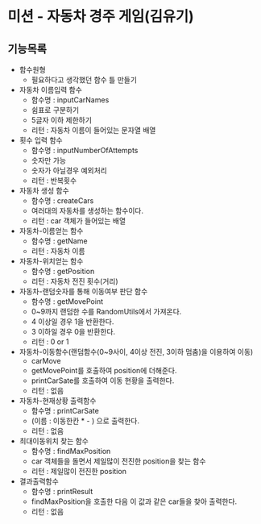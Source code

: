 # 미션 - 자동차 경주 게임(김유기)

## 기능목록

- 함수원형
  - 필요하다고 생각했던 함수 틀 만들기
- 자동차 이름입력 함수
  - 함수명 : inputCarNames
  - 쉼표로 구분하기
  - 5글자 이하 제한하기
  - 리턴 : 자동차 이름이 들어있는 문자열 배열
- 횟수 입력 함수
  - 함수명 : inputNumberOfAttempts
  - 숫자만 가능
  - 숫자가 아닐경우 예외처리
  - 리턴 : 반복횟수
- 자동차 생성 함수
  - 함수명 : createCars
  - 여러대의 자동차를 생성하는 함수이다.
  - 리턴 : car 객체가 들어있는 배열
- 자동차-이름얻는 함수
  - 함수명 : getName
  - 리턴 : 자동차 이름
- 자동차-위치얻는 함수
  - 함수명 : getPosition
  - 리턴 : 자동차 전진 횟수(거리)
- 자동차-랜덤숫자를 통해 이동여부 판단 함수
  - 함수명 : getMovePoint
  - 0~9까지 랜덤한 수를 RandomUtils에서 가져온다.
  - 4 이상일 경우 1을 반환한다.
  - 3 이하일 경우 0을 반환한다.
  - 리턴 : 0 or 1
- 자동차-이동함수(랜덤함수(0~9사이, 4이상 전진, 3이하 멈춤)을 이용하여 이동)
  - carMove
  - getMovePoint를 호출하여 position에 더해준다.
  - printCarSate를 호출하여 이동 현황을 출력한다.
  - 리턴 : 없음
- 자동차-현재상황 출력함수
  - 함수명 : printCarSate
  - (이름 : 이동한칸 * - ) 으로 출력한다.
  - 리턴 : 없음
- 최대이동위치 찾는 함수
  - 함수명 : findMaxPosition
  - car 객체들을 돌면서 제일많이 전진한 position을 찾는 함수
  - 리턴 : 제일많이 전진한 position
- 결과출력함수 
  - 함수명 : printResult
  - findMaxPosition을 호출한 다음 이 값과 같은 car들을 찾아 출력한다.
  - 리턴 : 없음

